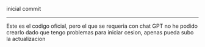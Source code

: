 inicial commit
******
Este es el codigo oficial, pero el que se requeria con chat GPT no he podido
crearlo dado que tengo problemas para iniciar cesion, apenas pueda subo la actualizacion
